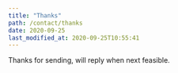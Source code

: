 ```yaml
---
title: "Thanks"
path: /contact/thanks
date: 2020-09-25
last_modified_at: 2020-09-25T10:55:41
---
```


Thanks for sending, will reply when next feasible.
